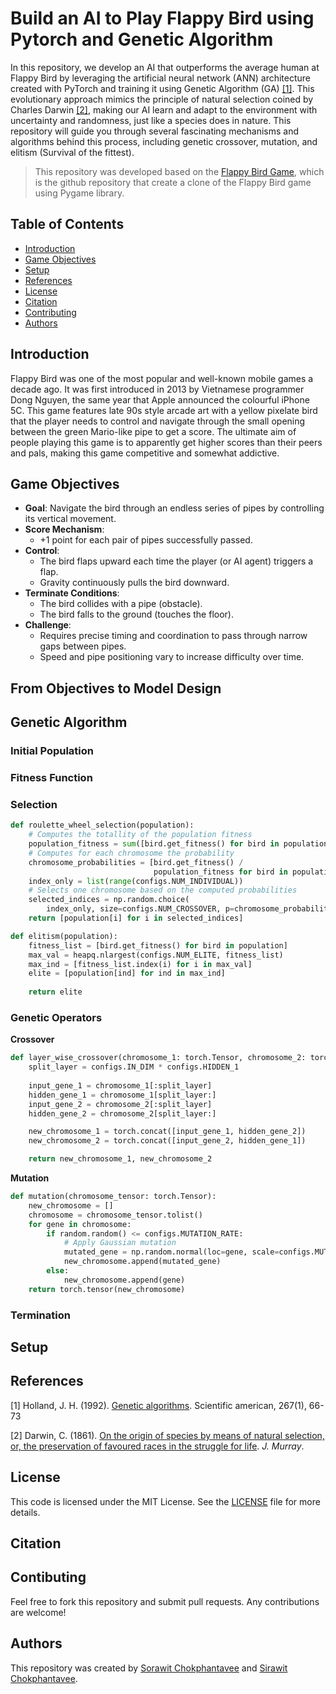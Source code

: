 # Build an AI to Play Flappy Bird using Pytorch and Genetic Algorithm

In this repository, we develop an AI that outperforms the average human at Flappy Bird by leveraging the artificial neural network (ANN) architecture created with PyTorch and training it using Genetic Algorithm (GA) [[1]](#references). This evolutionary approach mimics the principle of natural selection coined by Charles Darwin [[2]](#references), making our AI learn and adapt to the environment with uncertainty and randomness, just like a species does in nature. This repository will guide you through several fascinating mechanisms and algorithms behind this process, including genetic crossover, mutation, and elitism (Survival of the fittest).

> This repository was developed based on the [Flappy Bird Game](https://github.com/mehmetemineker/flappy-bird), which is the github repository that create a clone of the Flappy Bird game using Pygame library.

## Table of Contents

- [Introduction](#introduction)
- [Game Objectives](#game-objectives)
- [Setup](#setup)
- [References](#references)
- [License](#License)
- [Citation](#citation)
- [Contributing](#Contributing)
- [Authors](#Authors)

## Introduction

Flappy Bird was one of the most popular and well-known mobile games a decade ago. It was first introduced in 2013 by Vietnamese programmer Dong Nguyen, the same year that Apple announced the colourful iPhone 5C. This game features late 90s style arcade art with a yellow pixelate bird that the player needs to control and navigate through the small opening between the green Mario-like pipe to get a score. The ultimate aim of people playing this game is to apparently get higher scores than their peers and pals, making this game competitive and somewhat addictive.

## Game Objectives

- **Goal**: Navigate the bird through an endless series of pipes by controlling its vertical movement.
- **Score Mechanism**:
  - +1 point for each pair of pipes successfully passed.
- **Control**:
  - The bird flaps upward each time the player (or AI agent) triggers a flap.
  - Gravity continuously pulls the bird downward.
- **Terminate Conditions**:
  - The bird collides with a pipe (obstacle).
  - The bird falls to the ground (touches the floor).
- **Challenge**:
  - Requires precise timing and coordination to pass through narrow gaps between pipes.
  - Speed and pipe positioning vary to increase difficulty over time.

## From Objectives to Model Design

## Genetic Algorithm

### Initial Population

### Fitness Function

### Selection

```python
def roulette_wheel_selection(population):
    # Computes the totallity of the population fitness
    population_fitness = sum([bird.get_fitness() for bird in population])
    # Computes for each chromosome the probability
    chromosome_probabilities = [bird.get_fitness() /
                                population_fitness for bird in population]
    index_only = list(range(configs.NUM_INDIVIDUAL))
    # Selects one chromosome based on the computed probabilities
    selected_indices = np.random.choice(
        index_only, size=configs.NUM_CROSSOVER, p=chromosome_probabilities, replace=False)
    return [population[i] for i in selected_indices]
```

```python
def elitism(population):
    fitness_list = [bird.get_fitness() for bird in population]
    max_val = heapq.nlargest(configs.NUM_ELITE, fitness_list)
    max_ind = [fitness_list.index(i) for i in max_val]
    elite = [population[ind] for ind in max_ind]
    
    return elite
```

### Genetic Operators

**Crossover**

```python
def layer_wise_crossover(chromosome_1: torch.Tensor, chromosome_2: torch.Tensor):
    split_layer = configs.IN_DIM * configs.HIDDEN_1
    
    input_gene_1 = chromosome_1[:split_layer]
    hidden_gene_1 = chromosome_1[split_layer:]
    input_gene_2 = chromosome_2[:split_layer] 
    hidden_gene_2 = chromosome_2[split_layer:]

    new_chromosome_1 = torch.concat([input_gene_1, hidden_gene_2])
    new_chromosome_2 = torch.concat([input_gene_2, hidden_gene_1])

    return new_chromosome_1, new_chromosome_2
```

**Mutation**
```python
def mutation(chromosome_tensor: torch.Tensor):
    new_chromosome = []
    chromosome = chromosome_tensor.tolist()
    for gene in chromosome:
        if random.random() <= configs.MUTATION_RATE:
            # Apply Gaussian mutation
            mutated_gene = np.random.normal(loc=gene, scale=configs.MUTATION_STD)
            new_chromosome.append(mutated_gene)
        else:
            new_chromosome.append(gene)
    return torch.tensor(new_chromosome)
```

### Termination

## Setup

## References

[1] Holland, J. H. (1992). [Genetic algorithms](https://www.jstor.org/stable/24939139). Scientific american, 267(1), 66-73

[2] Darwin, C. (1861). [On the origin of species by means of natural selection, or, the preservation of favoured races in the struggle for life](https://books.google.co.th/books?hl=en&lr=&id=AEC20ISHJkQC&oi=fnd&pg=PR13&dq=On+the+Origin+of+Species+by+Means+of+Natural+Selection,+Or,+The+Preservation+of+Favoured+Races+in+the+Struggle+for+Life&ots=nqU5awrT1d&sig=eBtjWMoZnqlvrV3JyYrxoWbdGq0&redir_esc=y#v=onepage&q=On%20the%20Origin%20of%20Species%20by%20Means%20of%20Natural%20Selection%2C%20Or%2C%20The%20Preservation%20of%20Favoured%20Races%20in%20the%20Struggle%20for%20Life&f=false). _J. Murray_.

## License

This code is licensed under the MIT License. See the [LICENSE](LICENSE) file for more details.

## Citation

## Contibuting

Feel free to fork this repository and submit pull requests. Any contributions are welcome!

## Authors

This repository was created by [Sorawit Chokphantavee](https://github.com/SorawitChok) and [Sirawit Chokphantavee](https://github.com/SirawitC).

